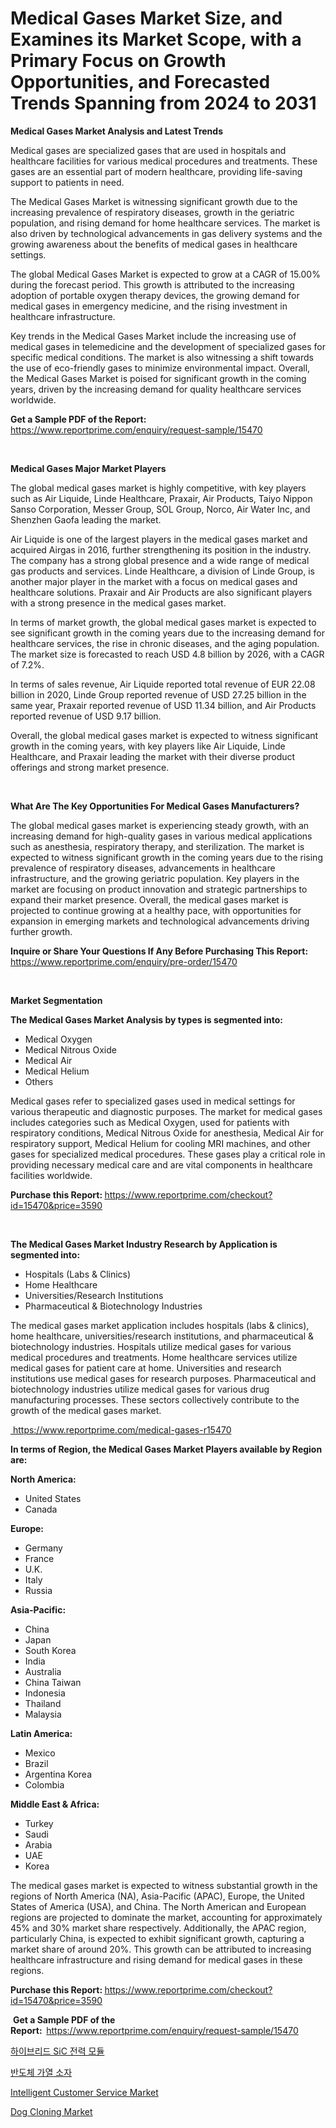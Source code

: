 <p><h1>Medical Gases Market Size, and Examines its Market Scope, with a Primary Focus on Growth Opportunities, and Forecasted Trends Spanning from 2024 to 2031</h1></p><p><strong>Medical Gases Market Analysis and Latest Trends</strong></p>
<p><p>Medical gases are specialized gases that are used in hospitals and healthcare facilities for various medical procedures and treatments. These gases are an essential part of modern healthcare, providing life-saving support to patients in need.</p><p>The Medical Gases Market is witnessing significant growth due to the increasing prevalence of respiratory diseases, growth in the geriatric population, and rising demand for home healthcare services. The market is also driven by technological advancements in gas delivery systems and the growing awareness about the benefits of medical gases in healthcare settings.</p><p>The global Medical Gases Market is expected to grow at a CAGR of 15.00% during the forecast period. This growth is attributed to the increasing adoption of portable oxygen therapy devices, the growing demand for medical gases in emergency medicine, and the rising investment in healthcare infrastructure.</p><p>Key trends in the Medical Gases Market include the increasing use of medical gases in telemedicine and the development of specialized gases for specific medical conditions. The market is also witnessing a shift towards the use of eco-friendly gases to minimize environmental impact. Overall, the Medical Gases Market is poised for significant growth in the coming years, driven by the increasing demand for quality healthcare services worldwide.</p></p>
<p><strong>Get a Sample PDF of the Report:&nbsp;</strong> <a href="https://www.reportprime.com/enquiry/request-sample/15470">https://www.reportprime.com/enquiry/request-sample/15470</a></p>
<p>&nbsp;</p>
<p><strong>Medical Gases Major Market Players</strong></p>
<p><p>The global medical gases market is highly competitive, with key players such as Air Liquide, Linde Healthcare, Praxair, Air Products, Taiyo Nippon Sanso Corporation, Messer Group, SOL Group, Norco, Air Water Inc, and Shenzhen Gaofa leading the market.</p><p>Air Liquide is one of the largest players in the medical gases market and acquired Airgas in 2016, further strengthening its position in the industry. The company has a strong global presence and a wide range of medical gas products and services. Linde Healthcare, a division of Linde Group, is another major player in the market with a focus on medical gases and healthcare solutions. Praxair and Air Products are also significant players with a strong presence in the medical gases market.</p><p>In terms of market growth, the global medical gases market is expected to see significant growth in the coming years due to the increasing demand for healthcare services, the rise in chronic diseases, and the aging population. The market size is forecasted to reach USD 4.8 billion by 2026, with a CAGR of 7.2%.</p><p>In terms of sales revenue, Air Liquide reported total revenue of EUR 22.08 billion in 2020, Linde Group reported revenue of USD 27.25 billion in the same year, Praxair reported revenue of USD 11.34 billion, and Air Products reported revenue of USD 9.17 billion.</p><p>Overall, the global medical gases market is expected to witness significant growth in the coming years, with key players like Air Liquide, Linde Healthcare, and Praxair leading the market with their diverse product offerings and strong market presence.</p></p>
<p>&nbsp;</p>
<p><strong>What Are The Key Opportunities For Medical Gases Manufacturers?</strong></p>
<p><p>The global medical gases market is experiencing steady growth, with an increasing demand for high-quality gases in various medical applications such as anesthesia, respiratory therapy, and sterilization. The market is expected to witness significant growth in the coming years due to the rising prevalence of respiratory diseases, advancements in healthcare infrastructure, and the growing geriatric population. Key players in the market are focusing on product innovation and strategic partnerships to expand their market presence. Overall, the medical gases market is projected to continue growing at a healthy pace, with opportunities for expansion in emerging markets and technological advancements driving further growth.</p></p>
<p><strong>Inquire or Share Your Questions If Any Before Purchasing This Report:</strong> <a href="https://www.reportprime.com/enquiry/pre-order/15470">https://www.reportprime.com/enquiry/pre-order/15470</a></p>
<p>&nbsp;</p>
<p><strong>Market Segmentation</strong></p>
<p><strong>The Medical Gases Market Analysis by types is segmented into:</strong></p>
<p><ul><li>Medical Oxygen</li><li>Medical Nitrous Oxide</li><li>Medical Air</li><li>Medical Helium</li><li>Others</li></ul></p>
<p><p>Medical gases refer to specialized gases used in medical settings for various therapeutic and diagnostic purposes. The market for medical gases includes categories such as Medical Oxygen, used for patients with respiratory conditions, Medical Nitrous Oxide for anesthesia, Medical Air for respiratory support, Medical Helium for cooling MRI machines, and other gases for specialized medical procedures. These gases play a critical role in providing necessary medical care and are vital components in healthcare facilities worldwide.</p></p>
<p><strong>Purchase this Report:&nbsp;</strong><a href="https://www.reportprime.com/checkout?id=15470&price=3590">https://www.reportprime.com/checkout?id=15470&price=3590</a></p>
<p>&nbsp;</p>
<p><strong>The Medical Gases Market Industry Research by Application is segmented into:</strong></p>
<p><ul><li>Hospitals (Labs & Clinics)</li><li>Home Healthcare</li><li>Universities/Research Institutions</li><li>Pharmaceutical & Biotechnology Industries</li></ul></p>
<p><p>The medical gases market application includes hospitals (labs & clinics), home healthcare, universities/research institutions, and pharmaceutical & biotechnology industries. Hospitals utilize medical gases for various medical procedures and treatments. Home healthcare services utilize medical gases for patient care at home. Universities and research institutions use medical gases for research purposes. Pharmaceutical and biotechnology industries utilize medical gases for various drug manufacturing processes. These sectors collectively contribute to the growth of the medical gases market.</p></p>
<p><a href="https://www.reportprime.com/medical-gases-r15470">&nbsp;https://www.reportprime.com/medical-gases-r15470</a></p>
<p><strong>In terms of Region, the Medical Gases Market Players available by Region are:</strong></p>
<p>
    <p> <strong> North America: </strong>
        <ul>
            <li>United States</li>
            <li>Canada</li>
        </ul>
        </p> 
    <p> <strong> Europe: </strong>
        <ul>
            <li>Germany</li>
            <li>France</li>
            <li>U.K.</li>
            <li>Italy</li>
            <li>Russia</li>
        </ul>
        </p> 
    <p> <strong> Asia-Pacific: </strong>
        <ul>
            <li>China</li>
            <li>Japan</li>
            <li>South Korea</li>
            <li>India</li>
            <li>Australia</li>
            <li>China Taiwan</li>
            <li>Indonesia</li>
            <li>Thailand</li>
            <li>Malaysia</li>
        </ul>
        </p> 
    <p> <strong> Latin America: </strong>
        <ul>
            <li>Mexico</li>
            <li>Brazil</li>
            <li>Argentina Korea</li>
            <li>Colombia</li>
        </ul>
        </p> 
    <p> <strong> Middle East & Africa: </strong>
        <ul>
            <li>Turkey</li>
            <li>Saudi</li>
            <li>Arabia</li>
            <li>UAE</li>
            <li>Korea</li>
        </ul>
    </p>
    </p>
<p><p>The medical gases market is expected to witness substantial growth in the regions of North America (NA), Asia-Pacific (APAC), Europe, the United States of America (USA), and China. The North American and European regions are projected to dominate the market, accounting for approximately 45% and 30% market share respectively. Additionally, the APAC region, particularly China, is expected to exhibit significant growth, capturing a market share of around 20%. This growth can be attributed to increasing healthcare infrastructure and rising demand for medical gases in these regions.</p></p>
<p><strong>Purchase this Report: </strong><a href="https://www.reportprime.com/checkout?id=15470&price=3590">https://www.reportprime.com/checkout?id=15470&price=3590</a></p>
<p>&nbsp;<strong>Get a Sample PDF of the Report:&nbsp;&nbsp;</strong><a href="https://www.reportprime.com/enquiry/request-sample/15470">https://www.reportprime.com/enquiry/request-sample/15470</a></p>
<p><strong></strong></p>
<p><p><a href="https://github.com/gambitz1998/Market-Research-Report-List-1/blob/main/5884863123067.md">하이브리드 SiC 전력 모듈</a></p><p><a href="https://github.com/AidenReinger/Market-Research-Report-List-1/blob/main/3210480123066.md">반도체 가열 소자</a></p><p><a href="https://github.com/RyleeBauch2023/Market-Research-Report-List-2/blob/main/intelligent-customer-service-market.md">Intelligent Customer Service Market</a></p><p><a href="https://github.com/AndreanneHane2023/Market-Research-Report-List-2/blob/main/dog-cloning-market.md">Dog Cloning Market</a></p></p>